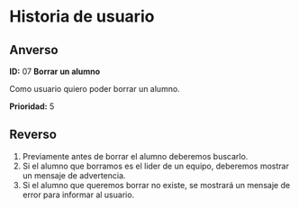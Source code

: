 # Historia de usuario

## Anverso

**ID:** 07 **Borrar un alumno**

Como usuario quiero poder borrar un alumno.

**Prioridad:** 5

## Reverso

1. Previamente antes de borrar el alumno deberemos buscarlo.
2. Si el alumno que borramos es el lider de un equipo, deberemos mostrar un mensaje de advertencia.
3. Si el alumno que queremos borrar no existe, se mostrará un mensaje de error para informar al usuario.
